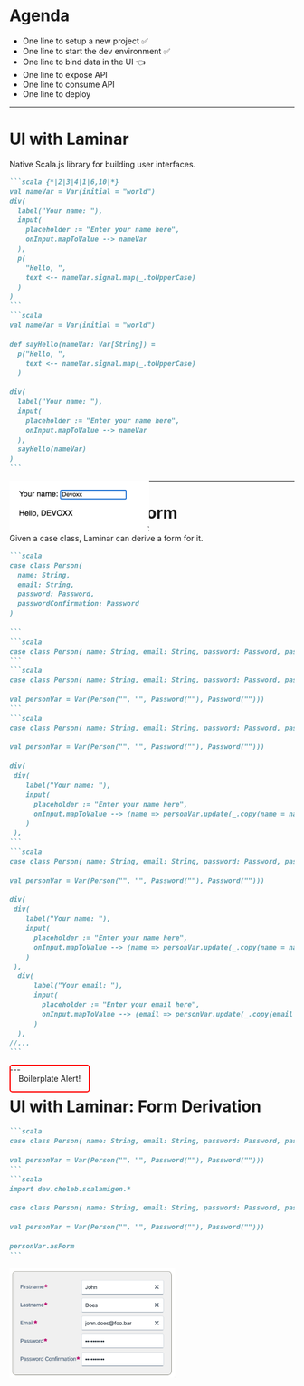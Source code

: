 # Agenda

* One line to setup a new project ✅
* One line to start the dev environment ✅
* One line to bind data in the UI 👈
* One line to expose API
* One line to consume API
* One line to deploy

---

# UI with Laminar

Native Scala.js library for building user interfaces.

````md magic-move {at:2}
```scala {*|2|3|4|1|6,10|*}
val nameVar = Var(initial = "world")
div(
  label("Your name: "),
  input(
    placeholder := "Enter your name here",
    onInput.mapToValue --> nameVar
  ),
  p(
    "Hello, ",
    text <-- nameVar.signal.map(_.toUpperCase)
  )
)
```
```scala
val nameVar = Var(initial = "world")

def sayHello(nameVar: Var[String]) =
  p("Hello, ",
    text <-- nameVar.signal.map(_.toUpperCase)
  )

div(
  label("Your name: "),
  input(
    placeholder := "Enter your name here",
    onInput.mapToValue --> nameVar
  ),
  sayHello(nameVar)
)
```
````

<div v-click=[1] v-motion style="position:absolute"
  :initial="{ x: 0, y: -100 }"
  :enter="{ x: 350, y: -200 }"
  :leave="{ x: 50 }">
<img src="../images/hello-devoxx.png" alt="UI5_bindings" style="width: 40%;"/>
</div>  

<!--

Laminar is a thin layer on top of Scala.js and the DOM API.

Laminar offers a reactive programming model that is similar to React.


-->

---

# UI with Laminar: Form

Given a case class, Laminar can derive a form for it.

````md magic-move
```scala
case class Person(
  name: String,
  email: String,
  password: Password,
  passwordConfirmation: Password
)

```
```scala
case class Person( name: String, email: String, password: Password, passwordConfirmation: Password)
```
```scala
case class Person( name: String, email: String, password: Password, passwordConfirmation: Password)

val personVar = Var(Person("", "", Password(""), Password("")))
```
```scala
case class Person( name: String, email: String, password: Password, passwordConfirmation: Password)

val personVar = Var(Person("", "", Password(""), Password("")))

div(
 div(
    label("Your name: "),
    input(
      placeholder := "Enter your name here",
      onInput.mapToValue --> (name => personVar.update(_.copy(name = name)))
    )
 ),
```
```scala
case class Person( name: String, email: String, password: Password, passwordConfirmation: Password)

val personVar = Var(Person("", "", Password(""), Password("")))

div(
 div(
    label("Your name: "),
    input(
      placeholder := "Enter your name here",
      onInput.mapToValue --> (name => personVar.update(_.copy(name = name)))
    )
 ),
  div(
      label("Your email: "),
      input(
        placeholder := "Enter your email here",
        onInput.mapToValue --> (email => personVar.update(_.copy(email = email)))
      )
  ),
//...
```
````

<div v-click v-motion style="position:absolute; padding: 1em; border: 2px solid red; border-radius: 5px" 
  :initial="{ x: 0, y: -100 }"
  :enter="{ x: 400, y: -150 }"
  :leave="{ x: 50 }">
Boilerplate Alert!
</div>  
---

# UI with Laminar: Form Derivation

````md magic-move
```scala
case class Person( name: String, email: String, password: Password, passwordConfirmation: Password)

val personVar = Var(Person("", "", Password(""), Password("")))
```
```scala
import dev.cheleb.scalamigen.*

case class Person( name: String, email: String, password: Password, passwordConfirmation: Password)

val personVar = Var(Person("", "", Password(""), Password("")))

personVar.asForm
```
````

<div v-click v-motion style="position:absolute"
  :initial="{ x: 0, y: -100 }"
  :enter="{ x: 150, y: -30 }"
  :leave="{ x: 50 }">
<img src="../images/UI5_bindings.png" alt="UI5_bindings" style="width: 40%;"/>
</div>


<!--
  With Scalamigen, we can derive a form for a case class.
  In short if we can render all the fields of a case class (string, int, date ...), we can derive a form for it.
  Derivation is:
  - based on the typeclass pattern
  - is extensible
  - happens at compile time
-->
